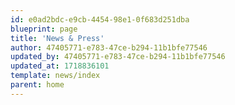 ```yaml
---
id: e0ad2bdc-e9cb-4454-98e1-0f683d251dba
blueprint: page
title: 'News & Press'
author: 47405771-e783-47ce-b294-11b1bfe77546
updated_by: 47405771-e783-47ce-b294-11b1bfe77546
updated_at: 1718836101
template: news/index
parent: home
---
```


